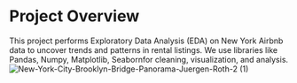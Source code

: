 # Project Overview
This project performs Exploratory Data Analysis (EDA) on New York Airbnb data to uncover trends and patterns in rental listings. We use libraries like Pandas, Numpy, Matplotlib, Seabornfor cleaning, visualization, and analysis.
![New-York-City-Brooklyn-Bridge-Panorama-Juergen-Roth-2 (1)](https://github.com/user-attachments/assets/b4c7496b-a6ee-4518-8b50-d68bb8872c12)
